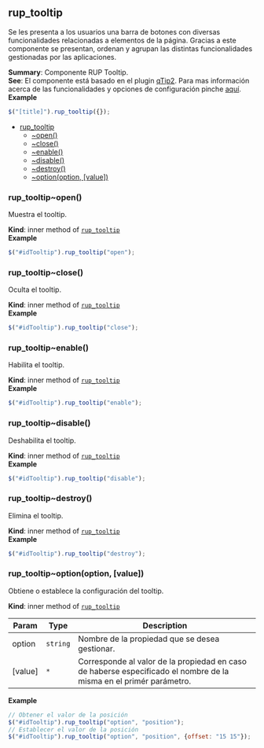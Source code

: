 <a name="module_rup_tooltip"></a>

## rup_tooltip
Se les presenta a los usuarios una barra de botones con diversas funcionalidades relacionadas a elementos de la página. Gracias a este componente se presentan, ordenan y agrupan las distintas funcionalidades gestionadas por las aplicaciones.

**Summary**: Componente RUP Tooltip.  
**See**: El componente está basado en el plugin [qTip2](http://qtip2.com/options). Para mas información acerca de las funcionalidades y opciones de configuración pinche [aquí](http://qtip2.com/options).  
**Example**  
```js
$("[title]").rup_tooltip({});
```

* [rup_tooltip](#module_rup_tooltip)
    * [~open()](#module_rup_tooltip..open)
    * [~close()](#module_rup_tooltip..close)
    * [~enable()](#module_rup_tooltip..enable)
    * [~disable()](#module_rup_tooltip..disable)
    * [~destroy()](#module_rup_tooltip..destroy)
    * [~option(option, [value])](#module_rup_tooltip..option)

<a name="module_rup_tooltip..open"></a>

### rup_tooltip~open()
Muestra el tooltip.

**Kind**: inner method of <code>[rup_tooltip](#module_rup_tooltip)</code>  
**Example**  
```js
$("#idTooltip").rup_tooltip("open");
```
<a name="module_rup_tooltip..close"></a>

### rup_tooltip~close()
Oculta el tooltip.

**Kind**: inner method of <code>[rup_tooltip](#module_rup_tooltip)</code>  
**Example**  
```js
$("#idTooltip").rup_tooltip("close");
```
<a name="module_rup_tooltip..enable"></a>

### rup_tooltip~enable()
Habilita el tooltip.

**Kind**: inner method of <code>[rup_tooltip](#module_rup_tooltip)</code>  
**Example**  
```js
$("#idTooltip").rup_tooltip("enable");
```
<a name="module_rup_tooltip..disable"></a>

### rup_tooltip~disable()
Deshabilita el tooltip.

**Kind**: inner method of <code>[rup_tooltip](#module_rup_tooltip)</code>  
**Example**  
```js
$("#idTooltip").rup_tooltip("disable");
```
<a name="module_rup_tooltip..destroy"></a>

### rup_tooltip~destroy()
Elimina el tooltip.

**Kind**: inner method of <code>[rup_tooltip](#module_rup_tooltip)</code>  
**Example**  
```js
$("#idTooltip").rup_tooltip("destroy");
```
<a name="module_rup_tooltip..option"></a>

### rup_tooltip~option(option, [value])
Obtiene o establece la configuración del tooltip.

**Kind**: inner method of <code>[rup_tooltip](#module_rup_tooltip)</code>  

| Param | Type | Description |
| --- | --- | --- |
| option | <code>string</code> | Nombre de la propiedad que se desea gestionar. |
| [value] | <code>\*</code> | Corresponde al valor de la propiedad en caso de haberse especificado el nombre de la misma en el primér parámetro. |

**Example**  
```js
// Obtener el valor de la posición$("#idTooltip").rup_tooltip("option", "position");// Establecer el valor de la posición$("#idTooltip").rup_tooltip("option", "position", {offset: "15 15"});
```
